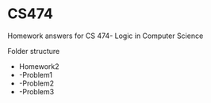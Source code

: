 # CS474
Homework answers for CS 474- Logic in Computer Science

Folder structure
- Homework2
- -Problem1
- -Problem2
- -Problem3
